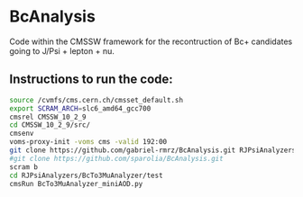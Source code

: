 # BcAnalysis
Code within the CMSSW framework for the recontruction of Bc+ candidates going to J/Psi + lepton + nu.

## Instructions to run the code:
```bash
source /cvmfs/cms.cern.ch/cmsset_default.sh
export SCRAM_ARCH=slc6_amd64_gcc700
cmsrel CMSSW_10_2_9
cd CMSSW_10_2_9/src/
cmsenv
voms-proxy-init -voms cms -valid 192:00
git clone https://github.com/gabriel-rmrz/BcAnalysis.git RJPsiAnalyzers
#git clone https://github.com/sparolia/BcAnalysis.git
scram b
cd RJPsiAnalyzers/BcTo3MuAnalyzer/test
cmsRun BcTo3MuAnalyzer_miniAOD.py

```
